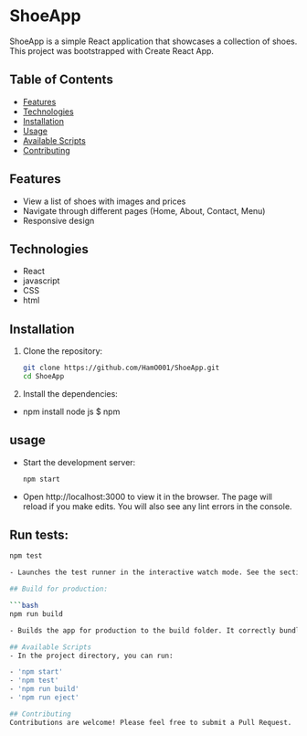 # ShoeApp

ShoeApp is a simple React application that showcases a collection of shoes. This project was bootstrapped with Create React App.

## Table of Contents

- [Features](#features)
- [Technologies](#technologies)
- [Installation](#installation)
- [Usage](#usage)
- [Available Scripts](#available-scripts)
- [Contributing](#contributing)

## Features

- View a list of shoes with images and prices
- Navigate through different pages (Home, About, Contact, Menu)
- Responsive design

## Technologies

- React
- javascript
- CSS
- html

## Installation
1. Clone the repository:

   ```bash
   git clone https://github.com/HamO001/ShoeApp.git
   cd ShoeApp

2. Install the dependencies:

- npm install node js $ npm


## usage

- Start the development server:

   ```bash  
   npm start

- Open http://localhost:3000 to view it in the browser. The page will reload if you make edits. You will also see any lint errors in the console.

## Run tests:

   ```bash
   npm test

- Launches the test runner in the interactive watch mode. See the section about running tests for more information.

## Build for production:

   ```bash
   npm run build
   
- Builds the app for production to the build folder. It correctly bundles React in production mode and optimizes the build for the best performance. The build is minified, and the filenames include the hashes. Your app is ready to be deployed!

## Available Scripts
- In the project directory, you can run:

- 'npm start'
- 'npm test'
- 'npm run build'
- 'npm run eject'

## Contributing
Contributions are welcome! Please feel free to submit a Pull Request.
